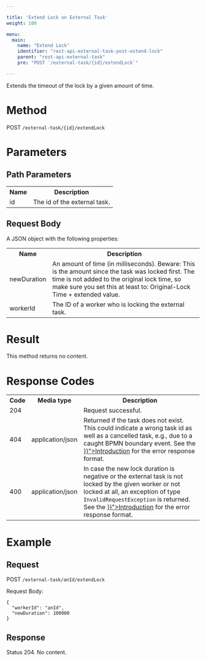 ```yaml
---

title: 'Extend Lock on External Task'
weight: 100

menu:
  main:
    name: "Extend Lock"
    identifier: "rest-api-external-task-post-extend-lock"
    parent: "rest-api-external-task"
    pre: "POST `/external-task/{id}/extendLock`"

---
```


Extends the timeout of the lock by a given amount of time.

# Method

POST `/external-task/{id}/extendLock`


# Parameters

## Path Parameters

<table class="table table-striped">
  <tr>
    <th>Name</th>
    <th>Description</th>
  </tr>
  <tr>
    <td>id</td>
    <td>The id of the external task.</td>
  </tr>
</table>

## Request Body

A JSON object with the following properties:

<table class="table table-striped">
  <tr>
    <th>Name</th>
    <th>Description</th>
  </tr>
  <tr>
    <td>newDuration</td>
    <td>An amount of time (in milliseconds). Beware: This is the amount since the task was locked first. The time is not added to the original lock time, so make sure you set this at least to: Original-Lock Time + extended value.</td>
  </tr>
  <tr>
    <td>workerId</td>
    <td>The ID of a worker who is locking the external task.</td>
  </tr>
</table>


# Result

This method returns no content.


# Response Codes

<table class="table table-striped">
  <tr>
    <th>Code</th>
    <th>Media type</th>
    <th>Description</th>
  </tr>
  <tr>
    <td>204</td>
    <td></td>
    <td>Request successful.</td>
  </tr>
  <tr>
    <td>404</td>
    <td>application/json</td>
    <td>Returned if the task does not exist. This could indicate a wrong task id as well as a cancelled task, e.g., due to a caught BPMN boundary event. See the <a href="{{< relref "reference/rest/overview/index.md#error-handling" >}}">Introduction</a> for the error response format.</td>
  </tr>
   <tr>
    <td>400</td>
    <td>application/json</td>
    <td>In case the new lock duration is negative or the external task is not locked by the given worker or not locked at all, an exception of type <code>InvalidRequestException</code> is returned. See the <a href="{{< relref "reference/rest/overview/index.md#error-handling" >}}">Introduction</a> for the error response format.</td>
  </tr>
</table>

# Example

## Request

POST `/external-task/anId/extendLock`

Request Body:

    {
      "workerId": "anId",
      "newDuration": 100000
    }

## Response

Status 204. No content.
